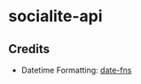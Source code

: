 # socialite-api

## Credits

- Datetime Formatting: [date-fns](https://www.npmjs.com/package/date-fns)